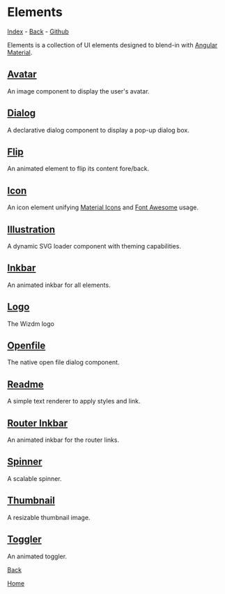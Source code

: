 # Elements

<!-- toc: index.md -->

[Index](docs/index#ui-elements) - [Back](back) - [Github](https://github.com/wizdmio/wizdm/tree/master/libs/elements/src/lib)

Elements is a collection of UI elements designed to blend-in with [Angular Material](https://material.angular.io/).

## [Avatar](docs/element-avatar)
An image component to display the user's avatar.

## [Dialog](docs/element-dialog) 
A declarative dialog component to display a pop-up dialog box.

## [Flip](docs/element-flip)
An animated element to flip its content fore/back. 

## [Icon](docs/element-icon)
An icon element unifying [Material Icons](https://material.io/resources/icons/) and [Font Awesome](https://fontawesome.com/) usage.

## [Illustration](docs/element-illustration)
A dynamic SVG loader component with theming capabilities.

## [Inkbar](docs/element-inkbar)
An animated inkbar for all elements.

## [Logo](docs/element-logo)
The Wizdm logo

## [Openfile](docs/element-openfile)
The native open file dialog component.

## [Readme](docs/element-readme)
A simple text renderer to apply styles and link.

## [Router Inkbar](docs/element-router-inkbar)
An animated inkbar for the router links.

## [Spinner](docs/element-spinner)
A scalable spinner.

## [Thumbnail](docs/element-thumbnail)
A resizable thumbnail image. 

## [Toggler](docs/element-toggler)
An animated toggler.
 
[Back](back)

[Home](home)